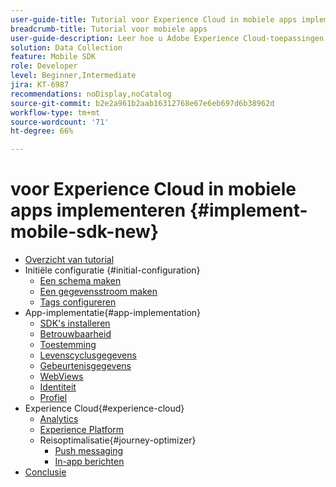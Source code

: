 ```yaml
---
user-guide-title: Tutorial voor Experience Cloud in mobiele apps implementeren
breadcrumb-title: Tutorial voor mobiele apps
user-guide-description: Leer hoe u Adobe Experience Cloud-toepassingen kunt implementeren in mobiele apps met Experience Platform Mobile SDK.
solution: Data Collection
feature: Mobile SDK
role: Developer
level: Beginner,Intermediate
jira: KT-6987
recommendations: noDisplay,noCatalog
source-git-commit: b2e2a961b2aab16312768e67e6eb697d6b38962d
workflow-type: tm+mt
source-wordcount: '71'
ht-degree: 66%

---
```



#  voor Experience Cloud in mobiele apps implementeren {#implement-mobile-sdk-new}

+ [Overzicht van tutorial](overview.md)
+ Initiële configuratie {#initial-configuration}
   + [Een schema maken](create-schema.md)
   + [Een gegevensstroom maken](create-datastream.md)
   + [Tags configureren](configure-tags.md)
+ App-implementatie{#app-implementation}
   + [SDK&#39;s installeren](install-sdks.md)
   + [Betrouwbaarheid](assurance.md)
   + [Toestemming](consent.md)
   + [Levenscyclusgegevens](lifecycle-data.md)
   + [Gebeurtenisgegevens](events.md)
   + [WebViews](web-views.md)
   + [Identiteit](identity.md)
   + [Profiel](profile.md)
+ Experience Cloud{#experience-cloud}
   + [Analytics](analytics.md)
   + [Experience Platform](platform.md)
   + Reisoptimalisatie{#journey-optimizer}
      + [Push messaging](journey-optimizer-push.md)
      + [In-app berichten](journey-optimizer-inapp.md)
+ [Conclusie](conclusion.md)

